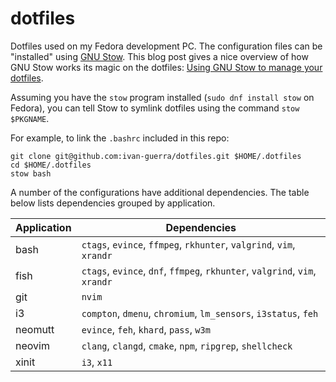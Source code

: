 # dotfiles

Dotfiles used on my Fedora development PC. The configuration files can be
"installed" using [GNU Stow][1]. This blog post gives a nice overview of how
GNU Stow works its magic on the dotfiles: [Using GNU Stow to manage your
dotfiles][2].

Assuming you have the `stow` program installed (`sudo dnf install stow` on
Fedora), you can tell Stow to symlink dotfiles using the command 
`stow $PKGNAME`.

For example, to link the `.bashrc` included in this repo:

```
git clone git@github.com:ivan-guerra/dotfiles.git $HOME/.dotfiles
cd $HOME/.dotfiles
stow bash
```

A number of the configurations have additional dependencies. The table below
lists dependencies grouped by application.

| Application | Dependencies                                                               |
|-------------|----------------------------------------------------------------------------|
| bash        | `ctags`, `evince`, `ffmpeg`, `rkhunter`, `valgrind`, `vim`, `xrandr`       |
| fish        | `ctags`, `evince`, `dnf`, `ffmpeg`, `rkhunter`, `valgrind`, `vim`, `xrandr`|
| git         | `nvim`                                                                     |
| i3          | `compton`, `dmenu`, `chromium`, `lm_sensors`, `i3status`, `feh`            |
| neomutt     | `evince`, `feh`, `khard`, `pass`, `w3m`                                    |
| neovim      | `clang`, `clangd`, `cmake`, `npm`, `ripgrep`, `shellcheck`                 |
| xinit       | `i3`, `x11`                                                                |


[1]: https://www.gnu.org/software/stow/
[2]: https://brandon.invergo.net/news/2012-05-26-using-gnu-stow-to-manage-your-dotfiles.html
